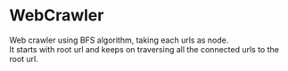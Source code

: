 # WebCrawler  
 Web crawler using BFS algorithm, taking each urls as node.   
 It starts with root url and keeps on traversing all the connected urls to the root url.

